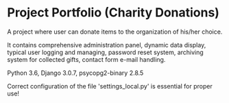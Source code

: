 # Project Portfolio (Charity Donations)

A project where user can donate items to the organization of his/her choice. 

It contains comprehensive administration panel, dynamic data display, 
typical user logging and managing, password reset system,
archiving system for collected gifts, contact form e-mail handling.

Python 3.6, Django 3.0.7, psycopg2-binary 2.8.5

Correct configuration of the file 'settings_local.py' is essential for proper use!